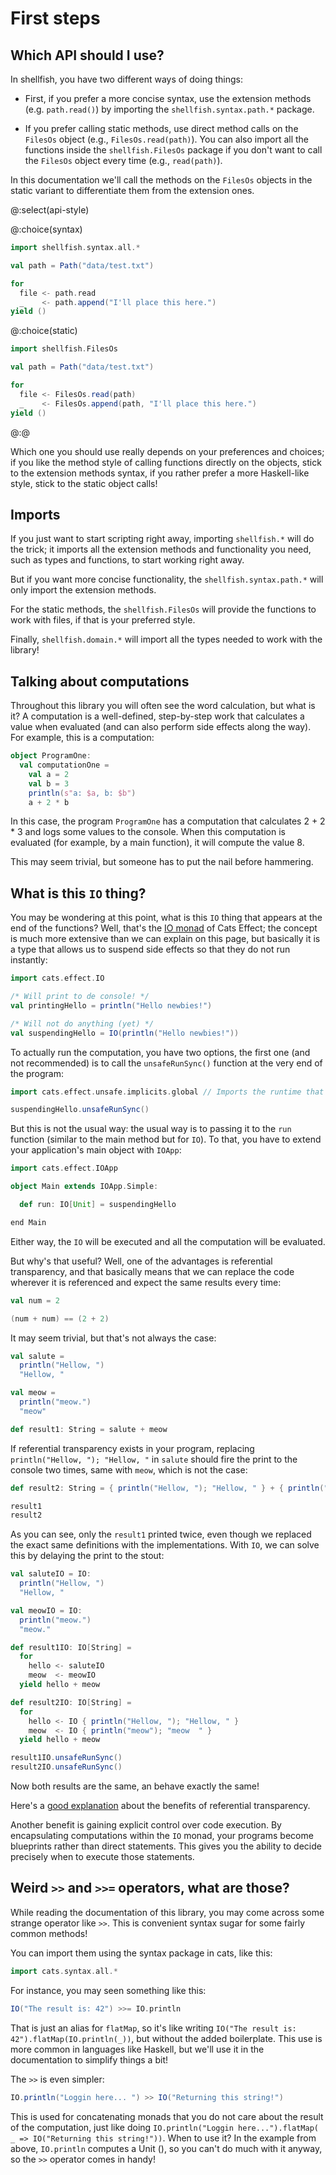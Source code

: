 # First steps

## Which API should I use?

In shellfish, you have two different ways of doing things:

- First, if you prefer a more concise syntax, use the extension methods (e.g. `path.read()`) by importing the `shellfish.syntax.path.*` package. 

- If you prefer calling static methods, use direct method calls on the `FilesOs` object (e.g., `FilesOs.read(path)`). You can also import all the functions inside the `shellfish.FilesOs` package if you don't want to call the `FilesOs` object every time (e.g., `read(path)`). 

In this documentation we'll call the methods on the `FilesOs` objects in the static variant to differentiate them from the extension ones.  

@:select(api-style)

@:choice(syntax)

```scala 3
import shellfish.syntax.all.*

val path = Path("data/test.txt")

for
  file <- path.read
  _    <- path.append("I'll place this here.")
yield ()
```

@:choice(static)

```scala 3
import shellfish.FilesOs

val path = Path("data/test.txt")

for
  file <- FilesOs.read(path)
  _    <- FilesOs.append(path, "I'll place this here.")
yield ()
```

@:@

Which one you should use really depends on your preferences and choices; if you like the method style of calling functions directly on the objects, stick to the extension methods syntax, if you rather prefer a more Haskell-like style, stick to the static object calls!  

## Imports

If you just want to start scripting right away, importing `shellfish.*` will do the trick; it imports all the extension methods and functionality you need, such as types and functions, to start working right away.

But if you want more concise functionality, the `shellfish.syntax.path.*` will only import the extension methods.

For the static methods, the `shellfish.FilesOs` will provide the functions to work with files, if that is your preferred style.

Finally, `shellfish.domain.*` will import all the types needed to work with the library!



## Talking about computations

Throughout this library you will often see the word calculation, but what is it? A computation is a well-defined, step-by-step work that calculates a value when evaluated (and can also perform side effects along the way). For example, this is a computation: 

```scala
object ProgramOne:
  val computationOne = 
    val a = 2
    val b = 3
    println(s"a: $a, b: $b")
    a + 2 * b
```

In this case, the program `ProgramOne` has a computation that calculates 2 + 2 * 3 and logs some values to the console. When this computation is evaluated (for example, by a main function), it will compute the value 8.

This may seem trivial, but someone has to put the nail before hammering.

## What is this `IO` thing?

You may be wondering at this point, what is this `IO` thing that appears at the end of the functions? Well, that's the [IO monad](https://typelevel.org/cats-effect/docs/2.x/datatypes/io) of Cats Effect; the concept is much more extensive than we can explain on this page, but basically it is a type that allows us to suspend side effects so that they do not run instantly:

```scala mdoc
import cats.effect.IO

/* Will print to de console! */
val printingHello = println("Hello newbies!")

/* Will not do anything (yet) */
val suspendingHello = IO(println("Hello newbies!"))
```

To actually run the computation, you have two options, the first one (and not recommended) is to call the `unsafeRunSync()` function at the very end of the program:

```scala mdoc
import cats.effect.unsafe.implicits.global // Imports the runtime that executes the IO monad

suspendingHello.unsafeRunSync()
```

But this is not the usual way: the usual way is to passing it to the `run` function (similar to the main method but for `IO`). To that, you have to extend your application's main object with `IOApp`:  

```scala mdoc:silent
import cats.effect.IOApp

object Main extends IOApp.Simple:

  def run: IO[Unit] = suspendingHello

end Main
```

Either way, the `IO` will be executed and all the computation will be evaluated.  

But why's that useful? Well, one of the advantages is referential transparency, and that basically means that we can replace the code wherever it is referenced and expect the same results every time:

```scala mdoc
val num = 2

(num + num) == (2 + 2)
```

It may seem trivial, but that's not always the case:

```scala mdoc
val salute = 
  println("Hellow, ")
  "Hellow, "

val meow = 
  println("meow.")
  "meow"

def result1: String = salute + meow
```

If referential transparency exists in your program, replacing `println("Hellow, "); "Hellow, "` in `salute` should fire the print to the console two times, same with `meow`, which is not the case:

```scala mdoc
def result2: String = { println("Hellow, "); "Hellow, " } + { println("meow"); "meow" }

result1
result2
```

As you can see, only the `result1` printed twice, even though we replaced the exact same definitions with the implementations. With `IO`, we can solve this by delaying the print to the stout:

```scala mdoc
val saluteIO = IO:
  println("Hellow, ")
  "Hellow, " 

val meowIO = IO:
  println("meow.")
  "meow."

def result1IO: IO[String] = 
  for
    hello <- saluteIO
    meow  <- meowIO
  yield hello + meow

def result2IO: IO[String] =
  for
    hello <- IO { println("Hellow, "); "Hellow, " }
    meow  <- IO { println("meow"); "meow  " }
  yield hello + meow

result1IO.unsafeRunSync()
result2IO.unsafeRunSync()

```
Now both results are the same, an behave exactly the same!

Here's a [good explanation](https://blog.rockthejvm.com/referential-transparency/) about the benefits of referential transparency.  


Another benefit is gaining explicit control over code execution. By encapsulating computations within the `IO` monad, your programs become blueprints rather than direct statements. This gives you the ability to decide precisely when to execute those statements.


## Weird `>>` and `>>=` operators, what are those?

While reading the documentation of this library, you may come across some strange operator like `>>`. This is convenient syntax sugar for some fairly common methods!

You can import them using the syntax package in cats, like this:

```scala mdoc
import cats.syntax.all.*
```

For instance, you may seen something like this:

```scala mdoc:compile-only
IO("The result is: 42") >>= IO.println
```
That is just an alias for `flatMap`, so it's like writing `IO("The result is: 42").flatMap(IO.println(_))`, but without the added boilerplate. This use is more common in languages like Haskell, but we'll use it in the documentation to simplify things a bit!


The `>>` is even simpler:
```scala mdoc:compile-only
IO.println("Loggin here... ") >> IO("Returning this string!")
```
This is used for concatenating monads that you do not care about the result of the computation, just like doing `IO.println("Loggin here...").flatMap( _ => IO("Returning this string!"))`. When to use it? In the example from above, `IO.println` computes a Unit (), so you can't do much with it anyway, so the `>>` operator comes in handy!
